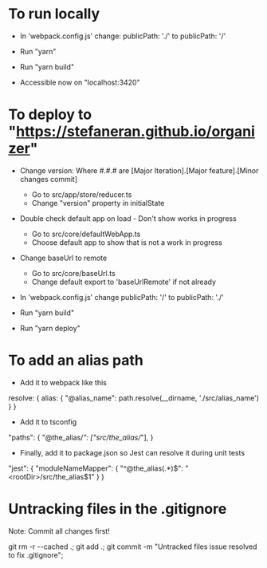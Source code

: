 # To run locally


- In 'webpack.config.js' change:
  publicPath: './' 
  to 
  publicPath: '/'

- Run "yarn"

- Run "yarn build"

- Accessible now on "localhost:3420"

# To deploy to "https://stefaneran.github.io/organizer"

- Change version: Where #.#.# are [Major Iteration].[Major feature].[Minor changes commit]
  - Go to src/app/store/reducer.ts
  - Change "version" property in initialState

- Double check default app on load - Don't show works in progress
  - Go to src/core/defaultWebApp.ts
  - Choose default app to show that is not a work in progress

- Change baseUrl to remote
  - Go to src/core/baseUrl.ts
  - Change default export to 'baseUrlRemote' if not already

- In 'webpack.config.js' change 
  publicPath: '/' 
  to 
  publicPath: './'

- Run "yarn build"

- Run "yarn deploy"

# To add an alias path

- Add it to webpack like this

resolve: {
  alias: {
    "@alias_name": path.resolve(__dirname, './src/alias_name')
  }
}

- Add it to tsconfig

"paths": {
	"@the_alias/*": ["src/the_alias/*"],
}

- Finally, add it to package.json so Jest can resolve it during unit tests

"jest": {
  "moduleNameMapper": {
    "^@the_alias(.*)$": "<rootDir>/src/the_alias$1"
  }
}

# Untracking files in the .gitignore

Note: Commit all changes first!

git rm -r --cached .;
git add .;
git commit -m "Untracked files issue resolved to fix .gitignore";